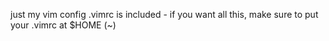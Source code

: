just my vim config
.vimrc is included - if you want all this, make sure to put your .vimrc at $HOME (~)

